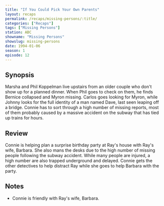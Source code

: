 ```yaml
---
title: "If You Could Pick Your Own Parents"
layout: recaps
permalink: /recaps/missing-persons/:title/
categories: ["Recaps"]
tags: ["Missing Persons"]
station: ABC
showname: "Missing Persons"
showslug: missing-persons
date: 1994-01-06
season: 1
episode: 12
---
```


## Synopsis

Marsha and Phil Koppelman live upstairs from an older couple who don't show up for a planned dinner. When Phil goes to check on them, he finds Bernice collapsed and Myron missing. Carlos goes looking for Myron, while Johnny looks for the full identity of a man named Dave, last seen leaping off a bridge. Connie has to sort through a high number of missing reports, most of them probably caused by a massive accident on the subway that has tied up trains for hours.

## Review

Connie is helping plan a surprise birthday party at Ray's house with Ray's wife, Barbara. She also mans the desks due to the high number of missing people following the subway accident. While many people are injured, a high number are also trapped underground and delayed. Connie gets the other detectives to help distract Ray while she goes to help Barbara with the party.

## Notes

* Connie is friendly with Ray's wife, Barbara.
